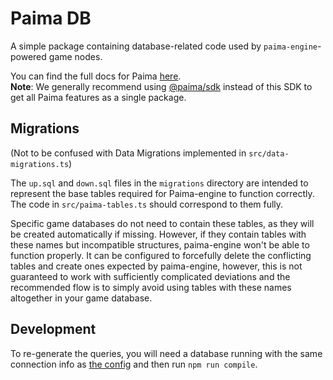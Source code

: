 # Paima DB

A simple package containing database-related code used by `paima-engine`-powered game nodes.

You can find the full docs for Paima [here](https://docs.paimastudios.com/). \
**Note**: We generally recommend using [@paima/sdk](https://www.npmjs.com/package/@paima/sdk) instead of this SDK to get all Paima features as a single package.

## Migrations

(Not to be confused with Data Migrations implemented in `src/data-migrations.ts`)

The `up.sql` and `down.sql` files in the `migrations` directory are intended to represent the base tables required for Paima-engine to function correctly. The code in `src/paima-tables.ts` should correspond to them fully.

Specific game databases do not need to contain these tables, as they will be created automatically if missing. However, if they contain tables with these names but incompatible structures, paima-engine won't be able to function properly. It can be configured to forcefully delete the conflicting tables and create ones expected by paima-engine, however, this is not guaranteed to work with sufficiently complicated deviations and the recommended flow is to simply avoid using tables with these names altogether in your game database.

## Development

To re-generate the queries, you will need a database running with the same connection info as [the config](./pgtypedconfig.json) and then run `npm run compile`.
